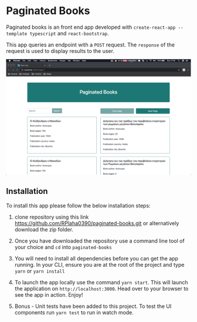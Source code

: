 # Paginated Books

Paginated books is an front end app developed with `create-react-app --template typescript` and `react-bootstrap`.

This app queries an endpoint with a `POST` request. The `response` of the request is used to display results to the user. 

![GitHub Logo](/src/assets/demo.gif)

## Installation

To install this app please follow the below installation steps:

1. clone repository using this link https://github.com/RPlaha0390/paginated-books.git or alternatively download the zip folder. 

2. Once you have downloaded the repository use a command line tool of your choice and `cd` into `paginated-books`

3. You will need to install all dependencies before you can get the app running. In your CLI, ensure you are at the root of the project and type  `yarn` or `yarn install`

4. To launch the app locally use the command `yarn start`. This will launch the application on `http://localhost:3000`. Head over to your browser to see the app in action. Enjoy!

5. Bonus - Unit tests have been added to this project. To test the UI components run `yarn test` to run in watch mode. 

